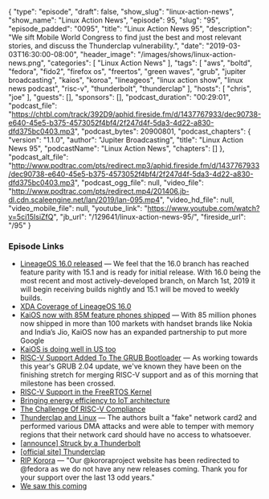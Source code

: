 {
  "type": "episode",
  "draft": false,
  "show_slug": "linux-action-news",
  "show_name": "Linux Action News",
  "episode": 95,
  "slug": "95",
  "episode_padded": "0095",
  "title": "Linux Action News 95",
  "description": "We sift Mobile World Congress to find just the best and most relevant stories, and discuss the Thunderclap vulnerability.",
  "date": "2019-03-03T16:30:00-08:00",
  "header_image": "/images/shows/linux-action-news.png",
  "categories": [
    "Linux Action News"
  ],
  "tags": [
    "aws",
    "boltd",
    "fedora",
    "fido2",
    "firefox os",
    "freertos",
    "green waves",
    "grub",
    "jupiter broadcasting",
    "kaios",
    "koroa",
    "lineageos",
    "linux action show",
    "linux news podcast",
    "risc-v",
    "thunderbolt",
    "thunderclap"
  ],
  "hosts": [
    "chris",
    "joe"
  ],
  "guests": [],
  "sponsors": [],
  "podcast_duration": "00:29:01",
  "podcast_file": "https://chtbl.com/track/392D9/aphid.fireside.fm/d/1437767933/dec90738-e640-45e5-b375-4573052f4bf4/2f247d4f-5da3-4d22-a830-dfd375bc0403.mp3",
  "podcast_bytes": 20900801,
  "podcast_chapters": {
    "version": "1.1.0",
    "author": "Jupiter Broadcasting",
    "title": "Linux Action News 95",
    "podcastName": "Linux Action News",
    "chapters": []
  },
  "podcast_alt_file": "http://www.podtrac.com/pts/redirect.mp3/aphid.fireside.fm/d/1437767933/dec90738-e640-45e5-b375-4573052f4bf4/2f247d4f-5da3-4d22-a830-dfd375bc0403.mp3",
  "podcast_ogg_file": null,
  "video_file": "http://www.podtrac.com/pts/redirect.mp4/201406.jb-dl.cdn.scaleengine.net/lan/2019/lan-095.mp4",
  "video_hd_file": null,
  "video_mobile_file": null,
  "youtube_link": "https://www.youtube.com/watch?v=5ci15IsiZfQ",
  "jb_url": "/129641/linux-action-news-95/",
  "fireside_url": "/95"
}


### Episode Links

  * [LineageOS 16.0 released](https://lineageos.org/Changelog-22/ "LineageOS 16.0 released") — We feel that the 16.0 branch has reached feature parity with 15.1 and is ready for initial release. With 16.0 being the most recent and most actively-developed branch, on March 1st, 2019 it will begin receiving builds nightly and 15.1 will be moved to weekly builds.
  * [XDA Coverage of LineageOS 16.0](https://www.xda-developers.com/lineageos-16-android-pie/ "XDA Coverage of LineageOS 16.0")
  * [KaiOS now with 85M feature phones shipped](https://techcrunch.com/2019/02/25/kaios-now-with-85m-feature-phones-shipped-doubles-down-with-google-carrier-deals-and-more/ "KaiOS now with 85M feature phones shipped") — With 85 million phones now shipped in more than 100 markets with handset brands like Nokia and India’s Jio, KaiOS now has an expanded partnership to put more Google
  * [KaiOS is doing well in US too](https://www.androidauthority.com/kaios-usa-india-958519/ "KaiOS is doing well in US too")
  * [RISC-V Support Added To The GRUB Bootloader](https://www.phoronix.com/scan.php?page=news_item&px=RISC-V-GRUB-Bootloader-Lands "RISC-V Support Added To The GRUB Bootloader") — As working towards this year's GRUB 2.04 update, we've known they have been on the finishing stretch for merging RISC-V support and as of this morning that milestone has been crossed. 
  * [RISC-V Support in the FreeRTOS Kernel](https://aws.amazon.com/blogs/aws/new-risc-v-support-for-freertos-kernel/ "RISC-V Support in the FreeRTOS Kernel")
  * [Bringing energy efficiency to IoT architecture](https://www.zdnet.com/article/open-source-ai-chips-making-green-waves-bringing-energy-efficiency-to-iot-architecture/ "Bringing energy efficiency to IoT architecture")
  * [The Challenge Of RISC-V Compliance](https://semiengineering.com/toward-risc-v-compliance/ "The Challenge Of RISC-V Compliance")
  * [Thunderclap and Linux](https://christian.kellner.me/2019/02/27/thunderclap-and-linux/ "Thunderclap and Linux") — The authors built a "fake" network card2 and performed various DMA attacks and were able to temper with memory regions that their network card should have no access to whatsoever.
  * [[announce] Struck by a Thunderbolt ](https://www.lightbluetouchpaper.org/2019/02/26/struck-by-a-thunderbolt/ "\[announce\] Struck by a Thunderbolt ")
  * [[official site] Thunderclap](https://thunderclap.io/ "\[official site\] Thunderclap")
  * [RIP Korora](https://twitter.com/kororaproject/status/1101444512985935872 "RIP Korora") — "Our @kororaproject website has been redirected to @fedora as we do not have any new releases coming. Thank you for your support over the last 13 odd years."
  * [We saw this coming](https://betanews.com/2018/05/16/korora-dead-linux-fedora/ "We saw this coming")


